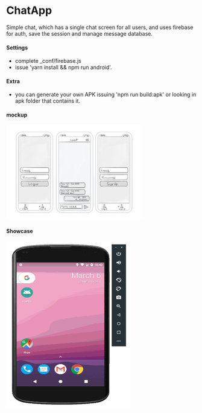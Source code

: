 # ChatApp
Simple chat, which has a single chat screen for all users, and uses firebase for auth, save the session and manage message database.

#### Settings 
* complete _conf/firebase.js
* issue 'yarn install && npm run android'.

#### Extra
  * you can generate your own APK issuing 'npm run build:apk' or looking in apk folder that contains it.

#### mockup
<img src="https://raw.githubusercontent.com/xcerox/ChatApp/master/showroom/mockup.png" alt="mockup" width="360" height="250" />

#### Showcase 
<img src="https://raw.githubusercontent.com/xcerox/ChatApp/master/showroom/final_show.gif" alt="final_example" width="328" height="442" />
